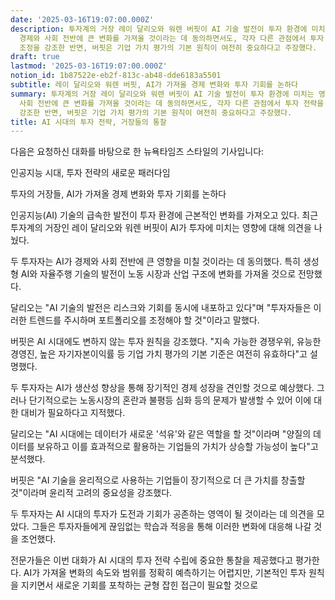 ```yaml
---
date: '2025-03-16T19:07:00.000Z'
description: 투자계의 거장 레이 달리오와 워렌 버핏이 AI 기술 발전이 투자 환경에 미치는 영향에 대해 의견을 나눴다. 두 투자자는 AI가
  경제와 사회 전반에 큰 변화를 가져올 것이라는 데 동의하면서도, 각자 다른 관점에서 투자 전략을 제시했다. 달리오는 AI 트렌드에 따른 포트폴리오
  조정을 강조한 반면, 버핏은 기업 가치 평가의 기본 원칙이 여전히 중요하다고 주장했다.
draft: true
lastmod: '2025-03-16T19:07:00.000Z'
notion_id: 1b87522e-eb2f-813c-ab48-dde6183a5501
subtitle: 레이 달리오와 워렌 버핏, AI가 가져올 경제 변화와 투자 기회를 논하다
summary: 투자계의 거장 레이 달리오와 워렌 버핏이 AI 기술 발전이 투자 환경에 미치는 영향에 대해 의견을 나눴다. 두 투자자는 AI가 경제와
  사회 전반에 큰 변화를 가져올 것이라는 데 동의하면서도, 각자 다른 관점에서 투자 전략을 제시했다. 달리오는 AI 트렌드에 따른 포트폴리오 조정을
  강조한 반면, 버핏은 기업 가치 평가의 기본 원칙이 여전히 중요하다고 주장했다.
title: AI 시대의 투자 전략, 거장들의 통찰
---
```


다음은 요청하신 대화를 바탕으로 한 뉴욕타임즈 스타일의 기사입니다:

인공지능 시대, 투자 전략의 새로운 패러다임

투자의 거장들, AI가 가져올 경제 변화와 투자 기회를 논하다

인공지능(AI) 기술의 급속한 발전이 투자 환경에 근본적인 변화를 가져오고 있다. 최근 투자계의 거장인 레이 달리오와 워렌 버핏이 AI가 투자에 미치는 영향에 대해 의견을 나눴다.

두 투자자는 AI가 경제와 사회 전반에 큰 영향을 미칠 것이라는 데 동의했다. 특히 생성형 AI와 자율주행 기술의 발전이 노동 시장과 산업 구조에 변화를 가져올 것으로 전망했다.

달리오는 "AI 기술의 발전은 리스크와 기회를 동시에 내포하고 있다"며 "투자자들은 이러한 트렌드를 주시하며 포트폴리오를 조정해야 할 것"이라고 말했다.

버핏은 AI 시대에도 변하지 않는 투자 원칙을 강조했다. "지속 가능한 경쟁우위, 유능한 경영진, 높은 자기자본이익률 등 기업 가치 평가의 기본 기준은 여전히 유효하다"고 설명했다.

두 투자자는 AI가 생산성 향상을 통해 장기적인 경제 성장을 견인할 것으로 예상했다. 그러나 단기적으로는 노동시장의 혼란과 불평등 심화 등의 문제가 발생할 수 있어 이에 대한 대비가 필요하다고 지적했다.

달리오는 "AI 시대에는 데이터가 새로운 '석유'와 같은 역할을 할 것"이라며 "양질의 데이터를 보유하고 이를 효과적으로 활용하는 기업들의 가치가 상승할 가능성이 높다"고 분석했다.

버핏은 "AI 기술을 윤리적으로 사용하는 기업들이 장기적으로 더 큰 가치를 창출할 것"이라며 윤리적 고려의 중요성을 강조했다.

두 투자자는 AI 시대의 투자가 도전과 기회가 공존하는 영역이 될 것이라는 데 의견을 모았다. 그들은 투자자들에게 끊임없는 학습과 적응을 통해 이러한 변화에 대응해 나갈 것을 조언했다.

전문가들은 이번 대화가 AI 시대의 투자 전략 수립에 중요한 통찰을 제공했다고 평가한다. AI가 가져올 변화의 속도와 범위를 정확히 예측하기는 어렵지만, 기본적인 투자 원칙을 지키면서 새로운 기회를 포착하는 균형 잡힌 접근이 필요할 것으로

